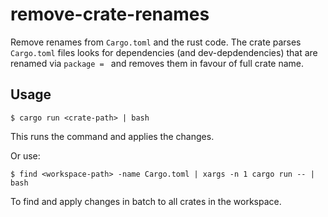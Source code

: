 # remove-crate-renames

Remove renames from `Cargo.toml` and the rust code. The crate parses `Cargo.toml` files looks for dependencies (and dev-depdendencies) that are renamed via `package = ` and removes them in favour of full crate name.


## Usage

```
$ cargo run <crate-path> | bash
```

This runs the command and applies the changes.

Or use:

```
$ find <workspace-path> -name Cargo.toml | xargs -n 1 cargo run -- | bash
```

To find and apply changes in batch to all crates in the workspace.
